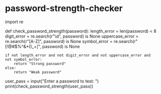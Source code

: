 # password-strength-checker

import re

def check_password_strength(password):
    length_error = len(password) < 8
    digit_error = re.search(r"\d", password) is None
    uppercase_error = re.search(r"[A-Z]", password) is None
    symbol_error = re.search(r"[!@#$%^&*()_+]", password) is None

    if not length_error and not digit_error and not uppercase_error and not symbol_error:
        return "Strong password"
    else:
        return "Weak password"

user_pass = input("Enter a password to test: ")
print(check_password_strength(user_pass))
